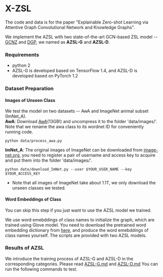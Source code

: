 # X-ZSL
The code and data is for the paper "Explainable Zero-shot Learning via Attentive Graph Convolutional Network and Knowledge Graphs".  

We implement the AZSL with two state-of-the-art GCN-based ZSL model -- [GCNZ](https://arxiv.org/abs/1803.08035) and [DGP](https://arxiv.org/abs/1805.11724),
we named as **AZSL-G** and **AZSL-D**.

### Requirements
* python 2
* AZSL-G is developed based on TensorFlow 1.4, and AZSL-D is developed based on PyTorch 1.2  

### Dataset Preparation
#### Images of Unseen Class
We test the model on two datasets -- AwA and ImageNet animal subset (ImNet_A).  
**AwA**: Download [AwA](http://cvml.ist.ac.at/AwA2/AwA2-data.zip)(13GB!) and uncompress it to the folder 'data/images/'. Note that we rename the awa class to its wordnet ID for conveniently running code.   
```
python data/process_awa.py
```
**ImNet_A**: The original images of ImageNet can be downloaded from [image-net.org](http://image-net.org/download-images), you need to register a pair of username and access key to acquire
and put them into the folder 'data/images/'.  
```
python data/download_ImNet.py --user $YOUR_USER_NAME --key $YOUR_ACCESS_KEY
```
* Note that all images of ImageNet take about 1.1T, we only download the unseen classes we tested.

#### Word Embeddings of Class
You can skip this step if you just want to use the AZSL model we trained.

We use word emebddings of class names to initialize the graph, which are trained using Glove model.
You need to download the pretrained word embedding dictionary from
[here](http://nlp.stanford.edu/data/glove.6B.zip), and produce the word emebddings of class names yourself.
The scripts are provided with two AZSL models.

### Results of AZSL
We introduce the training process of AZSL-G and AZSL-D in the corresponding categories.
Please read [AZSL-G.md](/AZSL-G/readme.md) and [AZSL-D.md](/AZSL-D/readme.md)
You can run the following commands to test.






